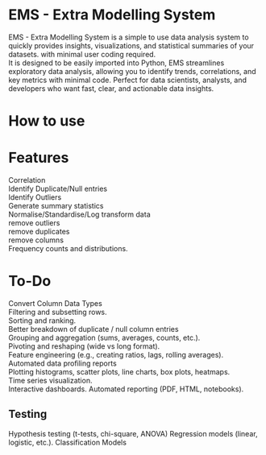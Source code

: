 # EMS - Extra Modelling System
EMS - Extra Modelling System is a simple to use data analysis system to quickly provides insights, visualizations, and statistical summaries of your datasets. with minimal user coding required. <br>
It is designed to be easily imported into Python, EMS streamlines exploratory data analysis, allowing you to identify trends, correlations, and key metrics with minimal code. Perfect for data scientists, analysts, and developers who want fast, clear, and actionable data insights.
# How to use

# Features
Correlation <br>
Identify Duplicate/Null entries<br>
Identify Outliers<br>
Generate summary statistics<br>
Normalise/Standardise/Log transform data<br>
remove outliers<br>
remove duplicates<br>
remove columns<br>
Frequency counts and distributions.<br>
# To-Do
Convert Column Data Types<br>
Filtering and subsetting rows.<br>
Sorting and ranking.<br>
Better breakdown of duplicate / null column entries <br>
Grouping and aggregation (sums, averages, counts, etc.).<br>
Pivoting and reshaping (wide vs long format).<br>
Feature engineering (e.g., creating ratios, lags, rolling averages).<br>
Automated data profiling reports<br>
Plotting histograms, scatter plots, line charts, box plots, heatmaps.<br>
Time series visualization.<br>
Interactive dashboards.
Automated reporting (PDF, HTML, notebooks).
## Testing 
Hypothesis testing (t-tests, chi-square, ANOVA)
Regression models (linear, logistic, etc.).
Classification Models
